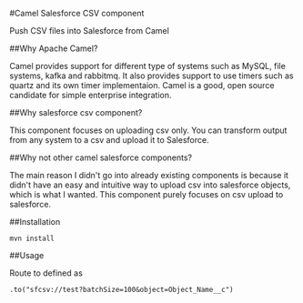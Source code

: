 #Camel Salesforce CSV component

Push CSV files into Salesforce from Camel

##Why Apache Camel?

Camel provides support for different type of systems such as MySQL, file systems, kafka and rabbitmq. It also provides support to use timers such as quartz and its own timer implementaion. Camel is a good, open source candidate for simple enterprise integration.

##Why salesforce csv component?

This component focuses on uploading csv only. You can transform output from any system to a csv and upload it to Salesforce.

##Why not other camel salesforce components?

The main reason I didn't go into already existing components is because it didn't have an easy and intuitive way to upload csv into salesforce objects, which is what I wanted. This component purely focuses on csv upload to salesforce.

##Installation

    mvn install

##Usage

Route to defined as

    .to("sfcsv://test?batchSize=100&object=Object_Name__c")
